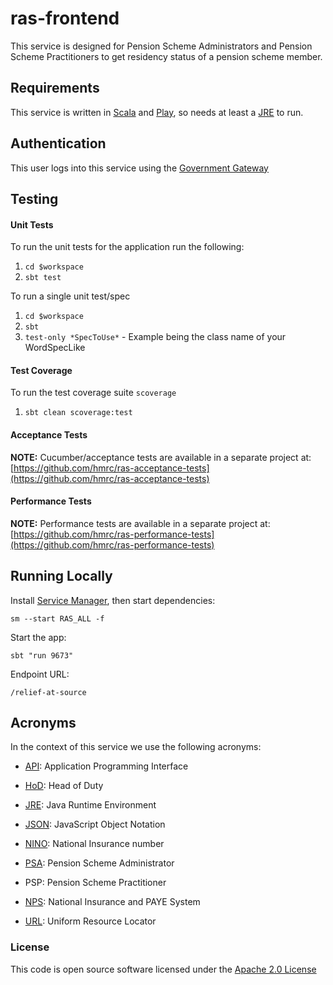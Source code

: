 # ras-frontend

This service is designed for Pension Scheme Administrators and Pension Scheme Practitioners to get residency status
of a pension scheme member.


Requirements
------------

This service is written in [Scala] and [Play], so needs at least a [JRE] to run.


Authentication
------------

This user logs into this service using the [Government Gateway]

Testing
------------

#### Unit Tests
To run the unit tests for the application run the following:

1. `cd $workspace`
2. `sbt test`

To run a single unit test/spec

1. `cd $workspace`
2. `sbt`
3. `test-only *SpecToUse*` - Example being the class name of your WordSpecLike

#### Test Coverage
To run the test coverage suite `scoverage`

1. `sbt clean scoverage:test`

#### Acceptance Tests

**NOTE:** Cucumber/acceptance tests are available in a separate project at:
[https://github.com/hmrc/ras-acceptance-tests](https://github.com/hmrc/ras-acceptance-tests)

#### Performance Tests

**NOTE:** Performance tests are available in a separate project at:
[https://github.com/hmrc/ras-performance-tests](https://github.com/hmrc/ras-performance-tests)

Running Locally
------------

Install [Service Manager](https://github.com/hmrc/service-manager), then start dependencies:

    sm --start RAS_ALL -f

Start the app:

    sbt "run 9673"
    
Endpoint URL:

    /relief-at-source 

Acronyms
--------

In the context of this service we use the following acronyms:

* [API]: Application Programming Interface

* [HoD]: Head of Duty

* [JRE]: Java Runtime Environment

* [JSON]: JavaScript Object Notation

* [NINO]: National Insurance number

* [PSA]: Pension Scheme Administrator

* PSP: Pension Scheme Practitioner

* [NPS]: National Insurance and PAYE System

* [URL]: Uniform Resource Locator

### License

This code is open source software licensed under the [Apache 2.0 License]("http://www.apache.org/licenses/LICENSE-2.0.html")

[Scala]: http://www.scala-lang.org/
[Play]: http://playframework.com/
[JRE]: http://www.oracle.com/technetwork/java/javase/overview/index.html

[Government Gateway]: http://www.gateway.gov.uk/

[API]: https://en.wikipedia.org/wiki/Application_programming_interface
[HoD]: http://webarchive.nationalarchives.gov.uk/+/http://www.hmrc.gov.uk/manuals/sam/samglossary/samgloss249.htm
[JSON]: http://json.org/
[NINO]:https://www.gov.uk/national-insurance/your-national-insurance-number
[PSA]: https://www.gov.uk/topic/business-tax/pension-scheme-administration
[NPS]: http://www.publications.parliament.uk/pa/cm201012/cmselect/cmtreasy/731/73107.htm
[URL]: https://en.wikipedia.org/wiki/Uniform_Resource_Locator
